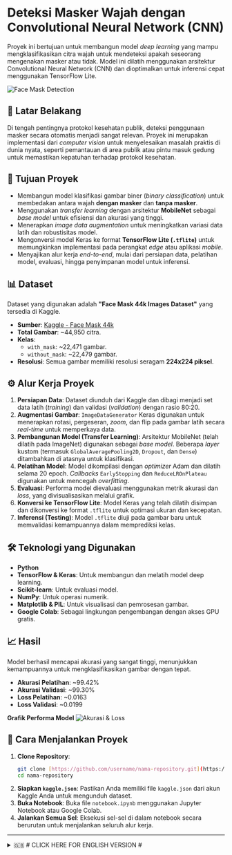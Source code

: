 # Deteksi Masker Wajah dengan Convolutional Neural Network (CNN)

Proyek ini bertujuan untuk membangun model *deep learning* yang mampu mengklasifikasikan citra wajah untuk mendeteksi apakah seseorang mengenakan masker atau tidak. Model ini dilatih menggunakan arsitektur Convolutional Neural Network (CNN) dan dioptimalkan untuk inferensi cepat menggunakan TensorFlow Lite.

![Face Mask Detection](https://i.imgur.com/gC26a4H.png)

## 📖 Latar Belakang

Di tengah pentingnya protokol kesehatan publik, deteksi penggunaan masker secara otomatis menjadi sangat relevan. Proyek ini merupakan implementasi dari *computer vision* untuk menyelesaikan masalah praktis di dunia nyata, seperti pemantauan di area publik atau pintu masuk gedung untuk memastikan kepatuhan terhadap protokol kesehatan.

## 🎯 Tujuan Proyek

* Membangun model klasifikasi gambar biner (*binary classification*) untuk membedakan antara wajah **dengan masker** dan **tanpa masker**.
* Menggunakan *transfer learning* dengan arsitektur **MobileNet** sebagai *base model* untuk efisiensi dan akurasi yang tinggi.
* Menerapkan *image data augmentation* untuk meningkatkan variasi data latih dan robustisitas model.
* Mengonversi model Keras ke format **TensorFlow Lite (`.tflite`)** untuk memungkinkan implementasi pada perangkat *edge* atau aplikasi *mobile*.
* Menyajikan alur kerja *end-to-end*, mulai dari persiapan data, pelatihan model, evaluasi, hingga penyimpanan model untuk inferensi.

## 📊 Dataset

Dataset yang digunakan adalah **"Face Mask 44k Images Dataset"** yang tersedia di Kaggle.

* **Sumber**: [Kaggle - Face Mask 44k](https://www.kaggle.com/datasets/istiakhasan/facemask44k)
* **Total Gambar**: ~44,950 citra.
* **Kelas**:
    * `with_mask`: ~22,471 gambar.
    * `without_mask`: ~22,479 gambar.
* **Resolusi**: Semua gambar memiliki resolusi seragam **224x224 piksel**.

## ⚙️ Alur Kerja Proyek

1.  **Persiapan Data**: Dataset diunduh dari Kaggle dan dibagi menjadi set data latih (*training*) dan validasi (*validation*) dengan rasio 80:20.
2.  **Augmentasi Gambar**: `ImageDataGenerator` Keras digunakan untuk menerapkan rotasi, pergeseran, *zoom*, dan flip pada gambar latih secara *real-time* untuk memperkaya data.
3.  **Pembangunan Model (Transfer Learning)**: Arsitektur MobileNet (telah dilatih pada ImageNet) digunakan sebagai *base model*. Beberapa *layer* kustom (termasuk `GlobalAveragePooling2D`, `Dropout`, dan `Dense`) ditambahkan di atasnya untuk klasifikasi.
4.  **Pelatihan Model**: Model dikompilasi dengan *optimizer* Adam dan dilatih selama 20 epoch. *Callbacks* `EarlyStopping` dan `ReduceLROnPlateau` digunakan untuk mencegah *overfitting*.
5.  **Evaluasi**: Performa model dievaluasi menggunakan metrik akurasi dan *loss*, yang divisualisasikan melalui grafik.
6.  **Konversi ke TensorFlow Lite**: Model Keras yang telah dilatih disimpan dan dikonversi ke format `.tflite` untuk optimasi ukuran dan kecepatan.
7.  **Inferensi (Testing)**: Model `.tflite` diuji pada gambar baru untuk memvalidasi kemampuannya dalam memprediksi kelas.

## 🛠️ Teknologi yang Digunakan

* **Python**
* **TensorFlow & Keras**: Untuk membangun dan melatih model deep learning.
* **Scikit-learn**: Untuk evaluasi model.
* **NumPy**: Untuk operasi numerik.
* **Matplotlib & PIL**: Untuk visualisasi dan pemrosesan gambar.
* **Google Colab**: Sebagai lingkungan pengembangan dengan akses GPU gratis.

## 📈 Hasil

Model berhasil mencapai akurasi yang sangat tinggi, menunjukkan kemampuannya untuk mengklasifikasikan gambar dengan tepat.

* **Akurasi Pelatihan**: ~99.42%
* **Akurasi Validasi**: ~99.30%
* **Loss Pelatihan**: ~0.0163
* **Loss Validasi**: ~0.0199

**Grafik Performa Model**
![Akurasi & Loss](https://i.imgur.com/KxO0xJ0.png)

## 🚀 Cara Menjalankan Proyek

1.  **Clone Repository**:
    ```bash
    git clone [https://github.com/username/nama-repository.git](https://github.com/username/nama-repository.git)
    cd nama-repository
    ```
2.  **Siapkan `kaggle.json`**: Pastikan Anda memiliki file `kaggle.json` dari akun Kaggle Anda untuk mengunduh dataset.
3.  **Buka Notebook**: Buka file `notebook.ipynb` menggunakan Jupyter Notebook atau Google Colab.
4.  **Jalankan Semua Sel**: Eksekusi sel-sel di dalam notebook secara berurutan untuk menjalankan seluruh alur kerja.

---

<details>
<summary>🇬🇧 # CLICK HERE FOR ENGLISH VERSION #</summary>

# Face Mask Detection with Convolutional Neural Network (CNN)

This project aims to build a deep learning model capable of classifying facial images to detect whether a person is wearing a mask. The model is trained using a Convolutional Neural Network (CNN) architecture and optimized for fast inference using TensorFlow Lite.

## 📖 Background

Amidst the importance of public health protocols, automatic detection of face mask usage has become highly relevant. This project is a computer vision implementation to solve a practical, real-world problem, such as monitoring in public areas or building entrances to ensure compliance with health protocols.

## 🎯 Project Objectives

* To build a binary image classification model to distinguish between faces **with mask** and **without mask**.
* To use *transfer learning* with the **MobileNet** architecture as a base model for high efficiency and accuracy.
* To implement *image data augmentation* to increase the variety of training data and model robustness.
* To convert the Keras model to the **TensorFlow Lite (`.tflite`)** format to enable implementation on edge devices or mobile applications.
* To present an end-to-end workflow, from data preparation, model training, evaluation, to model saving for inference.

## 📊 Dataset

The dataset used is the **"Face Mask 44k Images Dataset"** available on Kaggle.

* **Source**: [Kaggle - Face Mask 44k](https://www.kaggle.com/datasets/istiakhasan/facemask44k)
* **Total Images**: ~44,950 images.
* **Classes**:
    * `with_mask`: ~22,471 images.
    * `without_mask`: ~22,479 images.
* **Resolution**: All images have a uniform resolution of **224x224 pixels**.

## ⚙️ Project Workflow

1.  **Data Preparation**: The dataset is downloaded from Kaggle and split into training and validation sets with an 80:20 ratio.
2.  **Image Augmentation**: The Keras `ImageDataGenerator` is used to apply real-time rotation, shifting, zooming, and flipping to the training images to enrich the data.
3.  **Model Building (Transfer Learning)**: The MobileNet architecture (pre-trained on ImageNet) is used as the base model. Several custom layers (including `GlobalAveragePooling2D`, `Dropout`, and `Dense`) are added on top for classification.
4.  **Model Training**: The model is compiled with the Adam optimizer and trained for 20 epochs. `EarlyStopping` and `ReduceLROnPlateau` callbacks are used to prevent overfitting.
5.  **Evaluation**: The model's performance is evaluated using accuracy and loss metrics, which are visualized through plots.
6.  **Conversion to TensorFlow Lite**: The trained Keras model is saved and then converted to the `.tflite` format for size and speed optimization.
7.  **Inference (Testing)**: The `.tflite` model is tested on new images to validate its prediction capabilities.

## 🛠️ Tech Stack

* **Python**
* **TensorFlow & Keras**: For building and training the deep learning model.
* **Scikit-learn**: For model evaluation.
* **NumPy**: For numerical operations.
* **Matplotlib & PIL**: For visualization and image processing.
* **Google Colab**: As the development environment with free GPU access.

## 📈 Results

The model achieved very high accuracy, demonstrating its ability to classify images correctly.

* **Training Accuracy**: ~99.42%
* **Validation Accuracy**: ~99.30%
* **Training Loss**: ~0.0163
* **Validation Loss**: ~0.0199

**Model Performance Plots**
![Accuracy & Loss](https://i.imgur.com/KxO0xJ0.png)

## 🚀 How to Run

1.  **Clone the Repository**:
    ```bash
    git clone [https://github.com/username/repository-name.git](https://github.com/username/repository-name.git)
    cd repository-name
    ```
2.  **Prepare `kaggle.json`**: Ensure you have your `kaggle.json` file from your Kaggle account to download the dataset.
3.  **Open the Notebook**: Open the `notebook.ipynb` file using Jupyter Notebook or Google Colab.
4.  **Run All Cells**: Execute the cells in the notebook sequentially to run the entire workflow.

</details>
